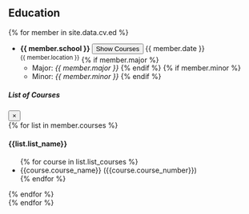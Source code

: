 ## Education

{% for member in site.data.cv.ed %}

* **{{ member.school }}** <button  data-toggle="modal" data-target="#showCourses-{{ forloop.index }}" class="btn btn-primary btn-sm pb-0 pt-0"  type="button">Show Courses</button> <span class="float-right btn  btn-sm btn-danger"><i class="fa fa-calendar"></i> {{ member.date }}</span>
<br><sup><i class="fas fa-fw fa-map-marker-alt" aria-hidden="true"></i>{{ member.location }}</sup>
    {% if member.major %}
    * Major: *{{ member.major }}* 
    {% endif %}
    {% if member.minor %}
    * Minor: *{{ member.minor }}*
    {% endif %}

<div class="modal fade" id="showCourses-{{ forloop.index }}" tabindex="-1" role="dialog" aria-labelledby="showCoursesTitle" aria-hidden="true">
  <div class="modal-dialog modal-lg" role="document">
    <div class="modal-content">
      <div class="modal-header">
        <h5 class="modal-title" id="showCoursesTitle">List of Courses</h5>
        <button type="button" class="close" data-dismiss="modal" aria-label="Close">
          <span aria-hidden="true">&times;</span>
        </button>
      </div>
      <div class="modal-body">
        <div class="row">
        {% for list in member.courses %}
            <div class="col-md-12 row">
                <h4 class="col-md-12 text-center">{{list.list_name}}</h4>
                <div class="col-md-12">
                    <ul class="row">
                    {% for course in list.list_courses %}
                        <li class="col-md-6 pl-0 pr-3" data-toggle="tooltip" data-placement="top" title="{{course.course_description}}">{{course.course_name}} ({{course.course_number}})</li>
                    {% endfor %}    
                    </ul>
                </div>
            </div>
        {% endfor %}
        </div>
      </div>
    </div>
  </div>
</div>
{% endfor %}